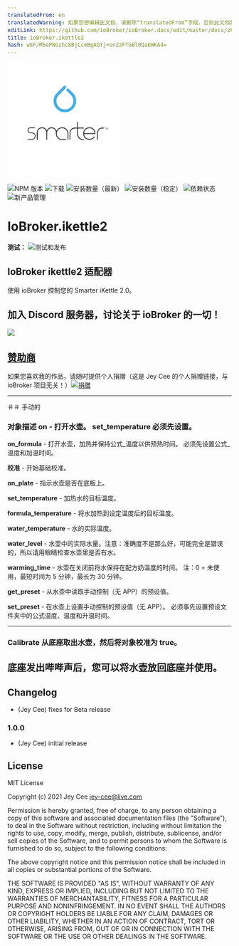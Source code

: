 ```yaml
---
translatedFrom: en
translatedWarning: 如果您想编辑此文档，请删除“translatedFrom”字段，否则此文档将再次自动翻译
editLink: https://github.com/ioBroker/ioBroker.docs/edit/master/docs/zh-cn/adapterref/iobroker.ikettle2/README.md
title: ioBroker.ikettle2
hash: wEF/M5ePNGzhc8BjCcmBgAGYj+onZzFTGBl0QaEWKA4=
---
```

![标识](../../../en/adapterref/iobroker.ikettle2/admin/ikettle2.png)

![NPM 版本](https://img.shields.io/npm/v/iobroker.ikettle2.svg)
![下载](https://img.shields.io/npm/dm/iobroker.ikettle2.svg)
![安装数量（最新）](https://iobroker.live/badges/ikettle2-installed.svg)
![安装数量（稳定）](https://iobroker.live/badges/ikettle2-stable.svg)
![依赖状态](https://img.shields.io/david/jey-cee/iobroker.ikettle2.svg)
![新产品管理](https://nodei.co/npm/iobroker.ikettle2.png?downloads=true)

# IoBroker.ikettle2
**测试：** ![测试和发布](https://github.com/jey-cee/ioBroker.ikettle2/workflows/Test%20and%20Release/badge.svg)

## IoBroker ikettle2 适配器
使用 ioBroker 控制您的 Smarter iKettle 2.0。

## 加入 Discord 服务器，讨论关于 ioBroker 的一切！
<a href="https://discord.gg/HwUCwsH"><img src="https://discordapp.com/api/guilds/743167951875604501/widget.png?style=banner2" width="25%"></a>

## [赞助商](./SPONSORS.md)
如果您喜欢我的作品，请随时提供个人捐赠（这是 Jey Cee 的个人捐赠链接，与 ioBroker 项目无关！）[![捐赠](https://raw.githubusercontent.com/iobroker-community-adapters/ioBroker.wled/master/admin/button.png)](https://www.paypal.com/cgi-bin/webscr?cmd=_s-xclick&hosted_button_id=95YZN2LR59Q64&source=url)

---

＃＃ 手动的
### 对象描述 **on** - 打开水壶。 set_temperature 必须先设置。
**on_formula** - 打开水壶，加热并保持公式_温度以供预热时间。
必须先设置公式_温度和加温时间。

**校准** - 开始基础校准。

**on_plate** - 指示水壶是否在底板上。

**set_temperature** - 加热水的目标温度。

**formula_temperature** - 将水加热到设定温度后的目标温度。

**water_temperature** - 水的实际温度。

**water_level** - 水壶中的实际水量。注意：准确度不是那么好，可能完全是错误的，所以请用眼睛检查水壶里是否有水。

**warming_time** - 水壶在关闭前将水保持在配方奶温度的时间。
注：0 = 未使用，最短时间为 5 分钟，最长为 30 分钟。

**get_preset** - 从水壶中读取手动控制（无 APP）的预设值。

**set_preset** - 在水壶上设置手动控制的预设值（无 APP）。
必须事先设置预设文件夹中的公式温度、温度和升温时间。

---

### Calibrate 从底座取出水壶，然后将对象校准为 true。
底座发出哔哔声后，您可以将水壶放回底座并使用。
---

## Changelog

* (Jey Cee) fixes for Beta release

### 1.0.0
* (Jey Cee) initial release

## License
MIT License

Copyright (c) 2021 Jey Cee <jey-cee@live.com>

Permission is hereby granted, free of charge, to any person obtaining a copy
of this software and associated documentation files (the "Software"), to deal
in the Software without restriction, including without limitation the rights
to use, copy, modify, merge, publish, distribute, sublicense, and/or sell
copies of the Software, and to permit persons to whom the Software is
furnished to do so, subject to the following conditions:

The above copyright notice and this permission notice shall be included in all
copies or substantial portions of the Software.

THE SOFTWARE IS PROVIDED "AS IS", WITHOUT WARRANTY OF ANY KIND, EXPRESS OR
IMPLIED, INCLUDING BUT NOT LIMITED TO THE WARRANTIES OF MERCHANTABILITY,
FITNESS FOR A PARTICULAR PURPOSE AND NONINFRINGEMENT. IN NO EVENT SHALL THE
AUTHORS OR COPYRIGHT HOLDERS BE LIABLE FOR ANY CLAIM, DAMAGES OR OTHER
LIABILITY, WHETHER IN AN ACTION OF CONTRACT, TORT OR OTHERWISE, ARISING FROM,
OUT OF OR IN CONNECTION WITH THE SOFTWARE OR THE USE OR OTHER DEALINGS IN THE
SOFTWARE.